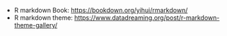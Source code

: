 - R markdown Book: https://bookdown.org/yihui/rmarkdown/
- R markdown theme: https://www.datadreaming.org/post/r-markdown-theme-gallery/

